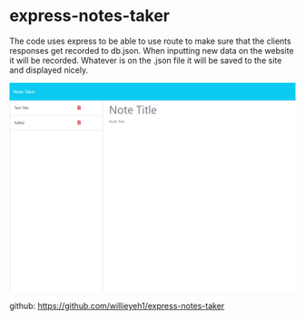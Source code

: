 # express-notes-taker
The code uses express to be able to use route to make sure that the clients responses get recorded to db.json. When inputting new data on the website it will be recorded. Whatever is on the .json file it will be saved to the site and displayed nicely. 

![alt text](image-3.png)

github: https://github.com/willieyeh1/express-notes-taker


